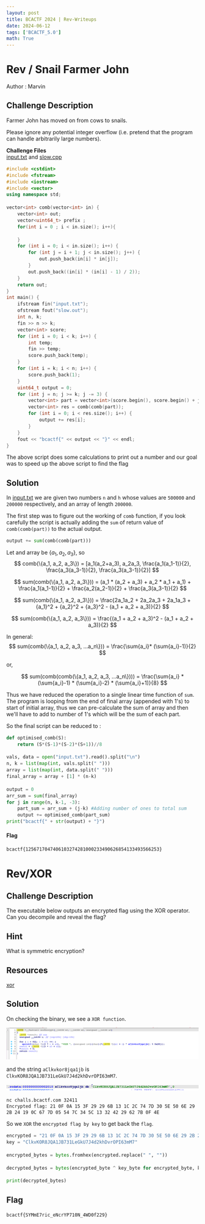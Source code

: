 ```yaml
---
layout: post
title: BCACTF 2024 | Rev-Writeups
date: 2024-06-12
tags: ['BCACTF_5.0']
math: True
---
```



# Rev / Snail Farmer John 
Author : Marvin 

## Challenge Description 
Farmer John has moved on from cows to snails.

Please ignore any potential integer overflow (i.e. pretend that the program can handle arbitrarily large numbers).

**Challenge Files**   
[input.txt]('../assets/rev/input.txt') and [slow.cpp](../assets/rev/slow.cpp)  

```C++
#include <cstdint>
#include <fstream>
#include <iostream>
#include <vector>
using namespace std;

vector<int> comb(vector<int> in) {
    vector<int> out;
    vector<uint64_t> prefix ; 
    for(int i = 0 ; i < in.size(); i++){
    	
    }
    for (int i = 0; i < in.size(); i++) {
        for (int j = i + 1; j < in.size(); j++) {
            out.push_back(in[i] * in[j]);
        }
        out.push_back((in[i] * (in[i] - 1) / 2));
    }
    return out;
}
int main() {
    ifstream fin("input.txt");
    ofstream fout("slow.out");
    int n, k;
    fin >> n >> k;
    vector<int> score;
    for (int i = 0; i < k; i++) {
        int temp;
        fin >> temp;
        score.push_back(temp);
    }
    for (int i = k; i < n; i++) {
        score.push_back(1);
    }
    uint64_t output = 0;
    for (int j = n; j >= k; j -= 3) {
        vector<int> part = vector<int>(score.begin(), score.begin() + j);
        vector<int> res = comb(comb(part));
        for (int i = 0; i < res.size(); i++) {
            output += res[i];
        }
    }
    fout << "bcactf{" << output << "}" << endl;
}
``` 
The above script does some calculations to print out a number and our goal was to speed up the above script to find the flag 

## Solution 

In [input.txt](../assets/rev//input.txt) we are given two numbers `n` and `h` whose values are `500000` and `200000` respectively, and an array of length `200000`.    

The first step was to figure out the working of `comb` function, if you look carefully the script is actually adding the `sum` of return value of `comb(comb(part))` to the actual output. 
```python
output += sum(comb(comb(part)))
```

Let and array be $\{a_1, a_2, a_3\}$, so 
$$
comb(\{a_1, a_2, a_3\}) = [a_1(a_2+a_3), a_2a_3, \frac{a_1(a_1-1)}{2}, \frac{a_3(a_3-1)}{2}, \frac{a_3(a_3-1)}{2}]
$$

$$
sum(comb(\{a_1, a_2, a_3\})) = (a_1 * (a_2 + a_3) + a_2 * a_1 + a_1) + \frac{a_1(a_1-1)}{2} + \frac{a_2(a_2-1)}{2} + \frac{a_3(a_3-1)}{2}
$$

$$
sum(comb(\{a_1, a_2, a_3\})) = \frac{2a_1a_2 + 2a_2a_3 + 2a_1a_3 + {a_1}^2 + {a_2}^2 + {a_3}^2 - (a_1 + a_2 + a_3)}{2}
$$

$$
sum(comb(\{a_1, a_2, a_3\})) = \frac{(a_1 + a_2 + a_3)^2 - (a_1 + a_2 + a_3)}{2}  
$$

In general:
$$
sum(comb(\{a_1, a_2, a_3, ...a_n\})) = \frac{\sum{a_i}* (\sum{a_i}-1)}{2} 
$$   

or, 

$$
sum(comb(comb(\{a_1, a_2, a_3, ...a_n\}))) = \frac{\sum{a_i} * (\sum{a_i}-1) * (\sum{a_i}-2) * (\sum{a_i}+1)}{8}
$$     

Thus we have reduced the operation to a single linear time function of `sum`. The program is looping from the end of final array (appended with 1's) to start of initial array, thus we can pre-calculate the sum of array and then we'll have to add to number of 1's which will be the sum of each part. 

So the final script can be reduced to : 
```python
def optimised_comb(S):
    return (S*(S-1)*(S-2)*(S+1))//8

vals, data = open("input.txt").read().split("\n")
n, k = list(map(int, vals.split(" ")))
array = list(map(int, data.split(" ")))
final_array = array + [1] * (n-k) 

output = 0 
arr_sum = sum(final_array)
for j in range(n, k-1, -3):
    part_sum = arr_sum + (j-k) #Adding number of ones to total sum 
    output += optimised_comb(part_sum)
print("bcactf{" + str(output) + "}") 
```  

#### Flag 
`bcactf{1256717047406103274281000233490626854133493566253}`

# Rev/XOR
## Challenge Description
The executable below outputs an encrypted flag using the XOR operator. Can you decompile and reveal the flag?

## Hint
What is symmetric encryption?

## Resources
[xor](../assets/scripts/xor/xor)

## Solution
On checking the binary, we see a `XOR function`.

![alt text](./assets/images/rev-XOR/xorEncrypt.png)

and the string `aClkvkor8jqa1jb` is `ClkvKOR8JQA1JB731LeGkU7J4d2khDvrOPI63mM7`.

![alt text](./assets/images/rev-XOR/key.png)

``` console
nc challs.bcactf.com 32411
Encrypted flag: 21 0F 0A 15 3F 29 29 6B 13 1C 2C 74 7D 30 5E 50 6E 29 2B 24 19 0C 67 7D 05 54 7C 34 5C 13 32 42 29 62 7B 0F 4E 
```

So we `XOR` the `encrypted flag by key` to get back the `flag`.

``` python
encrypted = "21 0F 0A 15 3F 29 29 6B 13 1C 2C 74 7D 30 5E 50 6E 29 2B 24 19 0C 67 7D 05 54 7C 34 5C 13 32 42 29 62 7B 0F 4E"
key = "ClkvKOR8JQA1JB731LeGkU7J4d2khDvrOPI63mM7"

encrypted_bytes = bytes.fromhex(encrypted.replace(" ", ""))

decrypted_bytes = bytes(encrypted_byte ^ key_byte for encrypted_byte, key_byte in zip(encrypted_bytes, key.encode()))

print(decrypted_bytes)
```
## Flag
`bcactf{SYMmE7ric_eNcrYP710N_4WD0f229}`